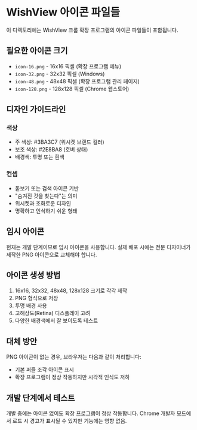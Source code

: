 # WishView 아이콘 파일들

이 디렉토리에는 WishView 크롬 확장 프로그램의 아이콘 파일들이 포함됩니다.

## 필요한 아이콘 크기

- `icon-16.png` - 16x16 픽셀 (확장 프로그램 메뉴)
- `icon-32.png` - 32x32 픽셀 (Windows)
- `icon-48.png` - 48x48 픽셀 (확장 프로그램 관리 페이지)
- `icon-128.png` - 128x128 픽셀 (Chrome 웹스토어)

## 디자인 가이드라인

### 색상

- 주 색상: #3BA3C7 (위시켓 브랜드 컬러)
- 보조 색상: #2E8BA8 (호버 상태)
- 배경색: 투명 또는 흰색

### 컨셉

- 돋보기 또는 검색 아이콘 기반
- "숨겨진 것을 찾는다"는 의미
- 위시켓과 조화로운 디자인
- 명확하고 인식하기 쉬운 형태

## 임시 아이콘

현재는 개발 단계이므로 임시 아이콘을 사용합니다.
실제 배포 시에는 전문 디자이너가 제작한 PNG 아이콘으로 교체해야 합니다.

## 아이콘 생성 방법

1. 16x16, 32x32, 48x48, 128x128 크기로 각각 제작
2. PNG 형식으로 저장
3. 투명 배경 사용
4. 고해상도(Retina) 디스플레이 고려
5. 다양한 배경색에서 잘 보이도록 테스트

## 대체 방안

PNG 아이콘이 없는 경우, 브라우저는 다음과 같이 처리합니다:

- 기본 퍼즐 조각 아이콘 표시
- 확장 프로그램이 정상 작동하지만 시각적 인식도 저하

## 개발 단계에서 테스트

개발 중에는 아이콘 없이도 확장 프로그램이 정상 작동합니다.
Chrome 개발자 모드에서 로드 시 경고가 표시될 수 있지만 기능에는 영향 없음.
